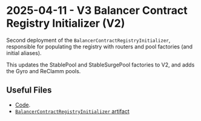# 2025-04-11 - V3 Balancer Contract Registry Initializer (V2)

Second deployment of the `BalancerContractRegistryInitializer`, responsible for populating the registry with routers and pool factories (and initial aliases).

This updates the StablePool and StableSurgePool factories to V2, and adds the Gyro and ReClamm pools.

## Useful Files

- [Code](https://github.com/balancer/balancer-v3-monorepo/commit/b4e6855dfa6d404ca5ba4a62974cda8333614157).
- [`BalancerContractRegistryInitializer` artifact](./artifact/BalancerContractRegistryInitializer.json)
